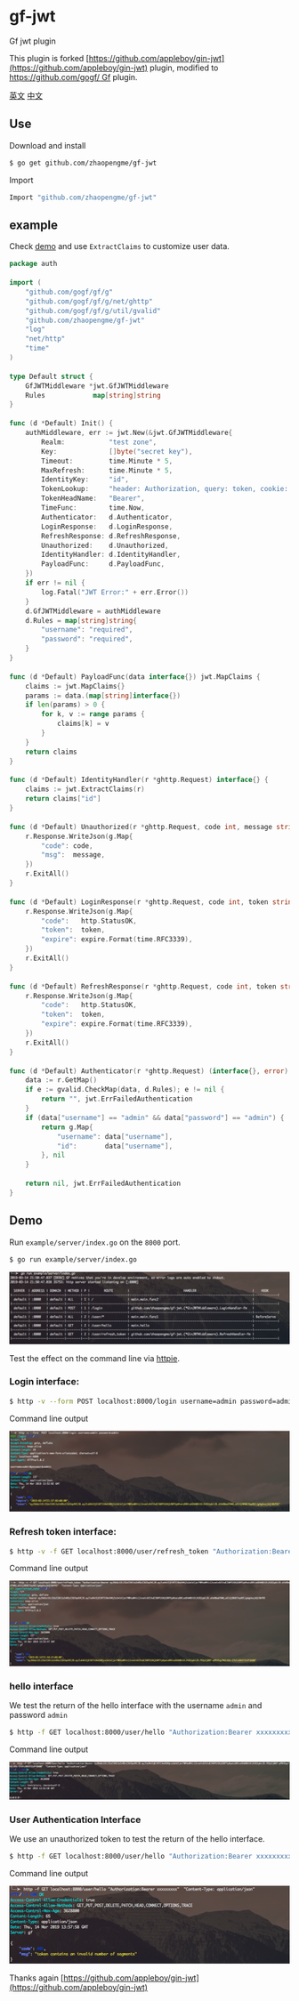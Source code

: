 # gf-jwt
Gf jwt plugin

This plugin is forked [https://github.com/appleboy/gin-jwt](https://github.com/appleboy/gin-jwt) plugin, modified to [https://github.com/gogf/ Gf](https://github.com/gogf/gf) plugin.


[英文](README.md) [中文](README_zh.md)


## Use

Download and install

```sh
$ go get github.com/zhaopengme/gf-jwt
```

Import

```go
Import "github.com/zhaopengme/gf-jwt"
```

## example

Check [demo](example/auth/index.go) and use `ExtractClaims` to customize user data.

[embedmd]:# (example/auth/index.go go)

```go
package auth

import (
	"github.com/gogf/gf/g"
	"github.com/gogf/gf/g/net/ghttp"
	"github.com/gogf/gf/g/util/gvalid"
	"github.com/zhaopengme/gf-jwt"
	"log"
	"net/http"
	"time"
)

type Default struct {
	GfJWTMiddleware *jwt.GfJWTMiddleware
	Rules            map[string]string
}

func (d *Default) Init() {
	authMiddleware, err := jwt.New(&jwt.GfJWTMiddleware{
		Realm:           "test zone",
		Key:             []byte("secret key"),
		Timeout:         time.Minute * 5,
		MaxRefresh:      time.Minute * 5,
		IdentityKey:     "id",
		TokenLookup:     "header: Authorization, query: token, cookie: jwt",
		TokenHeadName:   "Bearer",
		TimeFunc:        time.Now,
		Authenticator:   d.Authenticator,
		LoginResponse:   d.LoginResponse,
		RefreshResponse: d.RefreshResponse,
		Unauthorized:    d.Unauthorized,
		IdentityHandler: d.IdentityHandler,
		PayloadFunc:     d.PayloadFunc,
	})
	if err != nil {
		log.Fatal("JWT Error:" + err.Error())
	}
	d.GfJWTMiddleware = authMiddleware
	d.Rules = map[string]string{
		"username": "required",
		"password": "required",
	}
}

func (d *Default) PayloadFunc(data interface{}) jwt.MapClaims {
	claims := jwt.MapClaims{}
	params := data.(map[string]interface{})
	if len(params) > 0 {
		for k, v := range params {
			claims[k] = v
		}
	}
	return claims
}

func (d *Default) IdentityHandler(r *ghttp.Request) interface{} {
	claims := jwt.ExtractClaims(r)
	return claims["id"]
}

func (d *Default) Unauthorized(r *ghttp.Request, code int, message string) {
	r.Response.WriteJson(g.Map{
		"code": code,
		"msg":  message,
	})
	r.ExitAll()
}

func (d *Default) LoginResponse(r *ghttp.Request, code int, token string, expire time.Time) {
	r.Response.WriteJson(g.Map{
		"code":   http.StatusOK,
		"token":  token,
		"expire": expire.Format(time.RFC3339),
	})
	r.ExitAll()
}

func (d *Default) RefreshResponse(r *ghttp.Request, code int, token string, expire time.Time) {
	r.Response.WriteJson(g.Map{
		"code":   http.StatusOK,
		"token":  token,
		"expire": expire.Format(time.RFC3339),
	})
	r.ExitAll()
}

func (d *Default) Authenticator(r *ghttp.Request) (interface{}, error) {
	data := r.GetMap()
	if e := gvalid.CheckMap(data, d.Rules); e != nil {
		return "", jwt.ErrFailedAuthentication
	}
	if (data["username"] == "admin" && data["password"] == "admin") {
		return g.Map{
			"username": data["username"],
			"id":       data["username"],
		}, nil
	}

	return nil, jwt.ErrFailedAuthentication
}
```

## Demo

Run `example/server/index.go` on the `8000` port.

```bash
$ go run example/server/index.go
```

![api screenshot](screenshot/server.png)

Test the effect on the command line via [httpie](https://github.com/jkbrzt/httpie).

### Login interface:

```bash
$ http -v --form POST localhost:8000/login username=admin password=admin
```

Command line output

![api screenshot](screenshot/login.png)

### Refresh token interface:

```bash
$ http -v -f GET localhost:8000/user/refresh_token "Authorization:Bearer xxxxxxxxx" "Content-Type: application/json"
```

Command line output

![api screenshot](screenshot/refresh_token.png)

### hello interface

We test the return of the hello interface with the username `admin` and password `admin`

```bash
$ http -f GET localhost:8000/user/hello "Authorization:Bearer xxxxxxxxx" "Content-Type: application/json"
```

Command line output

![api screenshot](screenshot/hello.png)

### User Authentication Interface

We use an unauthorized token to test the return of the hello interface.

```bash
$ http -f GET localhost:8000/user/hello "Authorization:Bearer xxxxxxxxx" "Content-Type: application/json"
```

Command line output

![api screenshot](screenshot/401.png)


Thanks again [https://github.com/appleboy/gin-jwt](https://github.com/appleboy/gin-jwt)